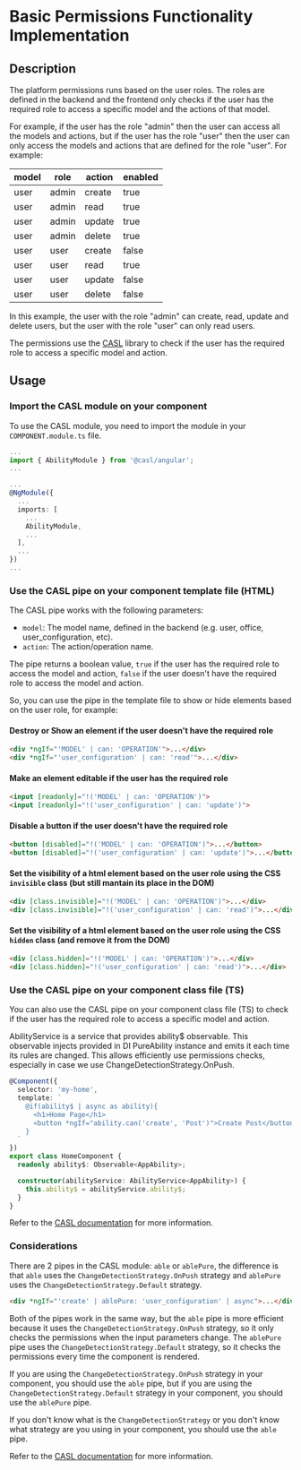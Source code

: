 # Basic Permissions Functionality Implementation

## Description
The platform permissions runs based on the user roles. The roles are defined in the backend and the frontend only checks if the user has the required role to access a specific model and the actions of that model.

For example, if the user has the role "admin" then the user can access all the models and actions, but if the user has the role "user" then the user can only access the models and actions that are defined for the role "user". For example:

| model | role  | action | enabled |
| ----- | ----- | ------ | ------- |
| user  | admin | create | true    |
| user  | admin | read   | true    |
| user  | admin | update | true    |
| user  | admin | delete | true    |
| user  | user  | create | false   |
| user  | user  | read   | true    |
| user  | user  | update | false   |
| user  | user  | delete | false   |

In this example, the user with the role "admin" can create, read, update and delete users, but the user with the role "user" can only read users.

The permissions use the [CASL](https://stalniy.github.io/casl/) library to check if the user has the required role to access a specific model and action.

## Usage

### Import the CASL module on your component

To use the CASL module, you need to import the module in your `COMPONENT.module.ts` file.


```typescript
...
import { AbilityModule } from '@casl/angular';
...

...
@NgModule({
  ...
  imports: [
    ...
    AbilityModule,
    ...
  ],
  ...
})
...
```

### Use the CASL pipe on your component template file (HTML)

The CASL pipe works with the following parameters:

- `model`: The model name, defined in the backend (e.g. user, office, user_configuration, etc).
- `action`: The action/operation name.

The pipe returns a boolean value, `true` if the user has the required role to access the model and action, `false` if the user doesn't have the required role to access the model and action.

So, you can use the pipe in the template file to show or hide elements based on the user role, for example:

#### Destroy or Show an element if the user doesn't have the required role

```html
<div *ngIf="'MODEL' | can: 'OPERATION'">...</div>
<div *ngIf="'user_configuration' | can: 'read'">...</div>
```

#### Make an element editable if the user has the required role

```html
<input [readonly]="!('MODEL' | can: 'OPERATION')">
<input [readonly]="!('user_configuration' | can: 'update')">
```

#### Disable a button if the user doesn't have the required role

```html
<button [disabled]="!('MODEL' | can: 'OPERATION')">...</button>
<button [disabled]="!('user_configuration' | can: 'update')">...</button>
```

#### Set the visibility of a html element based on the user role using the CSS `invisible` class (but still mantain its place in the DOM)

```html
<div [class.invisible]="!('MODEL' | can: 'OPERATION')">...</div>
<div [class.invisible]="!('user_configuration' | can: 'read')">...</div>
```

#### Set the visibility of a html element based on the user role using the CSS `hidden` class (and remove it from the DOM)

```html
<div [class.hidden]="!('MODEL' | can: 'OPERATION')">...</div>
<div [class.hidden]="!('user_configuration' | can: 'read')">...</div>
```

### Use the CASL pipe on your component class file (TS)

You can also use the CASL pipe on your component class file (TS) to check if the user has the required role to access a specific model and action.

AbilityService is a service that provides ability$ observable. This observable injects provided in DI PureAbility instance and emits it each time its rules are changed. This allows efficiently use permissions checks, especially in case we use ChangeDetectionStrategy.OnPush.

```typescript
@Component({
  selector: 'my-home',
  template: `
    @if(ability$ | async as ability){
      <h1>Home Page</h1>
      <button *ngIf="ability.can('create', 'Post')">Create Post</button>
    }
  `
})
export class HomeComponent {
  readonly ability$: Observable<AppAbility>;

  constructor(abilityService: AbilityService<AppAbility>) {
    this.ability$ = abilityService.ability$;
  }
}
```

Refer to the [CASL documentation](https://casl.js.org/v6/en/package/casl-angular#check-permissions-in-templates-using-ability-service) for more information.

### Considerations

There are 2 pipes in the CASL module: `able` or `ablePure`, the difference is that `able` uses the `ChangeDetectionStrategy.OnPush` strategy and `ablePure` uses the `ChangeDetectionStrategy.Default` strategy.

```html
<div *ngIf="'create' | ablePure: 'user_configuration' | async">...</div>
```

Both of the pipes work in the same way, but the `able` pipe is more efficient because it uses the `ChangeDetectionStrategy.OnPush` strategy, so it only checks the permissions when the input parameters change. The `ablePure` pipe uses the `ChangeDetectionStrategy.Default` strategy, so it checks the permissions every time the component is rendered.

If you are using the `ChangeDetectionStrategy.OnPush` strategy in your component, you should use the `able` pipe, but if you are using the `ChangeDetectionStrategy.Default` strategy in your component, you should use the `ablePure` pipe.

If you don't know what is the `ChangeDetectionStrategy` or you don't know what strategy are you using in your component, you should use the `able` pipe.

Refer to the [CASL documentation](https://casl.js.org/v6/en/package/casl-angular#performance-considerations) for more information.
